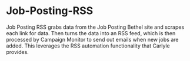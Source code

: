 # Job-Posting-RSS
Job Posting RSS grabs data from the Job Posting Bethel site and scrapes each link for data. Then turns the data into an RSS feed, which is then processed by Campaign Monitor to send out emails when new jobs are added. This leverages the RSS automation functionality that Carlyle provides.
